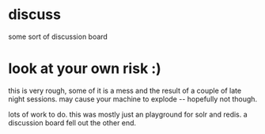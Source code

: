 # discuss

some sort of discussion board

# look at your own risk :)
this is very rough, some of it is a mess and the result of a couple of late night sessions. may cause your machine to explode -- hopefully not though.

lots of work to do. this was mostly just an playground for solr and redis. a discussion board fell out the other end.